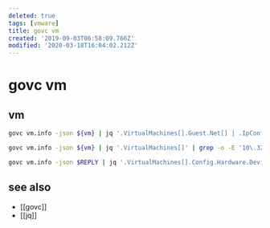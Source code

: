 ```yaml
---
deleted: true
tags: [vmware]
title: govc vm
created: '2019-09-03T06:58:09.766Z'
modified: '2020-03-18T16:04:02.212Z'
---
```


# govc vm

## vm
```sh
govc vm.info -json ${vm} | jq '.VirtualMachines[].Guest.Net[] | .IpConfig | .IpAddress'

govc vm.info -json ${vm} | jq '.VirtualMachines[]' | grep -o -E '10\.32\.[0-9]{1,3}\.[0-9]{1,3}';

govc vm.info -json $REPLY | jq '.VirtualMachines[].Config.Hardware.Device[] | select(.Key== 2000) | .CapacityInBytes';
```

## see also
- [[govc]]
- [[jq]]
